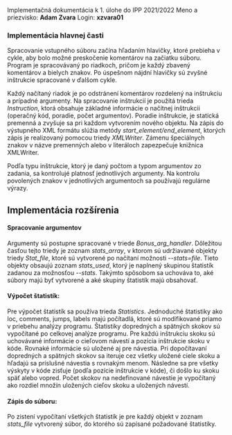 Implementačná dokumentácia k 1. úlohe do IPP 2021/2022
Meno a priezvisko: **Adam Zvara**
Login: **xzvara01**

### Implementácia hlavnej časti

Spracovanie vstupného súboru začína hľadaním hlavičky, ktoré prebieha v cykle, aby bolo možné preskočenie komentárov na začiatku súboru. Program je spracovávaný po riadkoch, pričom je každý zbavený komentárov a bielych znakov. Po úspešnom nájdní hlavičky sú zvyšné inštrukcie spracované v ďalšom cykle.

Každý načítaný riadok je po odstránení komentárov rozdelený na inštrukciu a prípadné argumenty. Na spracovanie inštrukcií je použitá trieda *Instruction*, ktorá obsahuje základné informácie o načítnej inštrukcii (operačný kód, poradie, počet argumentov). Poradie inštrukcie, je statická premenná a zvyšuje sa pri každom vytvorením nového objektu. Na zápis do výstupného XML formátu slúžia metódy *start_element/end_element*, ktorých zápis je realizovaný pomocou triedy *XMLWriter*. Zámenu špeciálnych znakov v názve premenných alebo v literáloch zapezpečuje knižnica XMLWriter.

Podľa typu inštrukcie, ktorý je daný počtom a typom argumentov zo zadania, sa kontrolujé platnosť jednotlivých argumenty. Na kontrolu povolených znakov v jednotlivých argumentoch sa používajú regulárne výrazy.

## Implementácia rozšírenia
#### Spracovanie argumentov
Argumenty sú postupne spracované v triede *Bonus_arg_handler*. Dôležitou časťou tejto triedy je zoznam *stats_array*, v ktorom sú udržiavané objekty triedy *Stat_file*, ktoré sú vytvorené po načítaní možnosti *--stats=file*. Tieto objekty obsaujú zoznam *stats_used*, ktorý je naplnený skupinou štatistík zadanou za možnosťou *--stats*. Takýmto spôsobom sa uchováva to, aké súbory majú byť vytvorené a aké skupiny štatistík majú obsahovať.

#### Výpočet štatistík:
Pre výpočet štatistík sa používa trieda *Statistics*. Jednoduché štatistiky ako loc, comments, jumps, labels majú počítadlá, ktoré sú modifikované priamo v priebehu analýzy programu. Štatistiky dopredných a spätných skokov sú vypočítané po celkovej analýze programu. Pre každú inštrukciu skoku sú uchovávané informácie o cieľovom návestí a pozícia inštrukcie skoku v kóde. Rovnaké informácie sú uložené aj pre návestia. Pri dopočítavaní dopredných a spätných skokov sa iteruje cez všetky uložené ciele skoku a hľadajú sa príslušné návestia s rovnakým menom. Následne sa pre všetky výskyty v kóde zisťuje (podľa pozície inštrukcie v kóde), či došlo ku skoku späť alebo vopred. Počet skokov na nedefinované návestie je vypočítaný ako rozdiel množín uložených cieľov skoku a uložených návestí.

#### Zápis do súboru:
Po zistení vypočítaní všetkých štatistík je pre každý objekt v zoznam *stats_file* vytvorený súbor, do ktorého sú zapísané požadované štatistiky.
